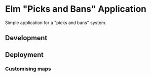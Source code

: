 # Elm "Picks and Bans" Application
Simple application for a "picks and bans" system.

## Development

## Deployment
### Customising maps
